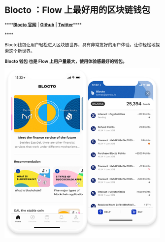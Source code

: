 # Blocto ：Flow 上最好用的区块链钱包

\*\*\*\*[**Blocto 官网**](https://blocto.portto.io/zh/%20)  \|   [**Github**](https://github.com/portto)   \|   [**Twitter**](https://twitter.com/BloctoApp)\*\*\*\*

\*\*\*\*

Blocto钱包让用户轻松进入区块链世界，具有非常友好的用户体验，让你轻松地探索这个新世界。

**Blocto 钱包 也是 Flow 上用户量最大，使用体验感最好的钱包。**

![Blocto &#x94B1;&#x5305;&#x9884;&#x89C8;](../../../.gitbook/assets/img-hero-0562232b0df794757a7d5d94fc17b8d6.png)

